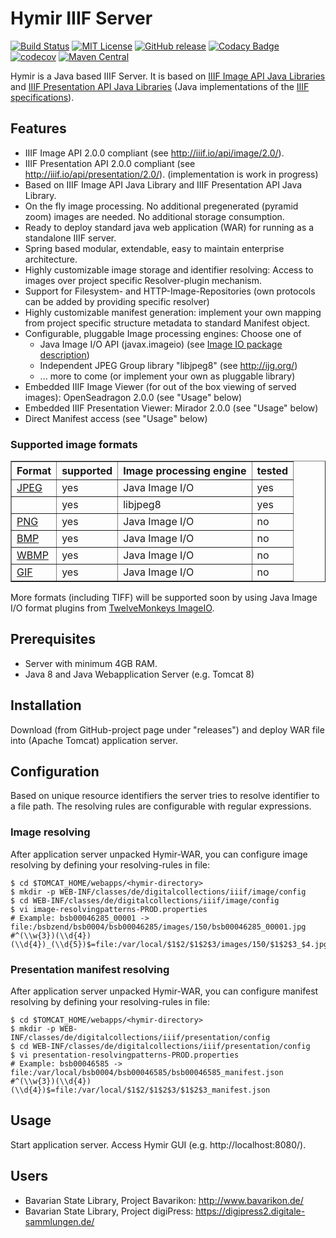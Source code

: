 # Hymir IIIF Server

[![Build Status](https://travis-ci.org/dbmdz/iiif-server-hymir.svg?branch=master)](https://travis-ci.org/dbmdz/iiif-server-hymir)
[![MIT License](https://img.shields.io/badge/license-MIT-blue.svg)](LICENSE)
[![GitHub release](https://img.shields.io/github/release/dbmdz/iiif-server-hymir.svg?maxAge=2592000)](https://github.com/dbmdz/iiif-server-hymir/releases)
[![Codacy Badge](https://api.codacy.com/project/badge/Grade/4791195661d84028945d5b384ce5324f)](https://www.codacy.com/app/ralf-eichinger/iiif-server-hymir?utm_source=github.com&amp;utm_medium=referral&amp;utm_content=dbmdz/iiif-server-hymir&amp;utm_campaign=Badge_Grade)
[![codecov](https://codecov.io/gh/dbmdz/iiif-server-hymir/branch/master/graph/badge.svg)](https://codecov.io/gh/dbmdz/iiif-server-hymir)
[![Maven Central](https://img.shields.io/maven-central/v/de.digitalcollections/iiif-server-hymir.svg?maxAge=2592000)](http://search.maven.org/#search%7Cga%7C1%7Ca%3A%22iiif-server-hymir%22)

Hymir is a Java based IIIF Server. It is based on [IIIF Image API Java Libraries](https://github.com/dbmdz/iiif-image-api "IIIF Image API Java Libraries") and [IIIF Presentation API Java Libraries](https://github.com/dbmdz/iiif-presentation-api "IIIF Presentation API Java Libraries") (Java implementations of the [IIIF specifications](http://iiif.io/technical-details/ "IIIF specifications")).

## Features

- IIIF Image API 2.0.0 compliant (see <a href="http://iiif.io/api/image/2.0/">http://iiif.io/api/image/2.0/</a>).
- IIIF Presentation API 2.0.0 compliant (see <a href="http://iiif.io/api/presentation/2.0/">http://iiif.io/api/presentation/2.0/</a>). (implementation is work in progress)
- Based on IIIF Image API Java Library and IIIF Presentation API Java Library.
- On the fly image processing. No additional pregenerated (pyramid zoom) images are needed. No additional storage consumption.
- Ready to deploy standard java web application (WAR) for running as a standalone IIIF server.
- Spring based modular, extendable, easy to maintain enterprise architecture.
- Highly customizable image storage and identifier resolving: Access to images over project specific Resolver-plugin mechanism.
- Support for Filesystem- and HTTP-Image-Repositories (own protocols can be added by providing specific resolver)
- Highly customizable manifest generation: implement your own mapping from project specific structure metadata to standard Manifest object.
- Configurable, pluggable Image processing engines: Choose one of
    - Java Image I/O API (javax.imageio) (see <a href="http://docs.oracle.com/javase/8/docs/api/javax/imageio/package-summary.html#package.description">Image IO package description</a>)
    - Independent JPEG Group library "libjpeg8" (see <a href="http://ijg.org/">http://ijg.org/</a>)
    - ... more to come (or implement your own as pluggable library)
- Embedded IIIF Image Viewer (for out of the box viewing of served images): OpenSeadragon 2.0.0 (see "Usage" below)
- Embedded IIIF Presentation Viewer: Mirador 2.0.0 (see "Usage" below)
- Direct Manifest access (see "Usage" below)

### Supported image formats

<table border="1">
  <tr>
    <th>Format</th>
    <th>supported</th>
    <th>Image processing engine</th>
    <th>tested</th>
  </tr>
  <tr>
    <td><a href="http://www.jpeg.org/">JPEG</a></td>
    <td>yes</td>
    <td>Java Image I/O</a>
    <td>yes</td>
  </tr>
  <tr>
    <td></td>
    <td>yes</td>
    <td>libjpeg8</a>
    <td>yes</td>
  </tr>
  <tr>
    <td><a href="http://www.libpng.org/pub/png/spec/">PNG</a></td>
    <td>yes</td>
    <td>Java Image I/O</a>
    <td>no</td>
  </tr>
  <tr>
    <td><a href="http://www.jpeg.org/">BMP</a></td>
    <td>yes</td>
    <td>Java Image I/O</a>
    <td>no</td>
  </tr>
  <tr>
    <td><a href="http://www.wapforum.org/what/technical/SPEC-WAESpec-19990524.pdf">WBMP</a></td>
    <td>yes</td>
    <td>Java Image I/O</a>
    <td>no</td>
  </tr>
  <tr>
    <td><a href="http://www.w3.org/Graphics/GIF/spec-gif89a.txt">GIF</a></td>
    <td>yes</td>
    <td>Java Image I/O</a>
    <td>no</td>
  </tr>
</table>

More formats (including TIFF) will be supported soon by using Java Image I/O format plugins from <a href="http://haraldk.github.io/TwelveMonkeys/">TwelveMonkeys ImageIO</a>.

## Prerequisites

- Server with minimum 4GB RAM.
- Java 8 and Java Webapplication Server (e.g. Tomcat 8)

## Installation

Download (from GitHub-project page under "releases") and deploy WAR file into (Apache Tomcat) application server.

## Configuration

Based on unique resource identifiers the server tries to resolve identifier to a file path.
The resolving rules are configurable with regular expressions.

### Image resolving

After application server unpacked Hymir-WAR, you can configure image resolving by defining your resolving-rules in file:

```
$ cd $TOMCAT_HOME/webapps/<hymir-directory>
$ mkdir -p WEB-INF/classes/de/digitalcollections/iiif/image/config
$ cd WEB-INF/classes/de/digitalcollections/iiif/image/config
$ vi image-resolvingpatterns-PROD.properties
# Example: bsb00046285_00001 -> file:/bsbzend/bsb0004/bsb00046285/images/150/bsb00046285_00001.jpg
#^(\\w{3})(\\d{4})(\\d{4})_(\\d{5})$=file:/var/local/$1$2/$1$2$3/images/150/$1$2$3_$4.jpg
```

### Presentation manifest resolving

After application server unpacked Hymir-WAR, you can configure manifest resolving by defining your resolving-rules in file:

```
$ cd $TOMCAT_HOME/webapps/<hymir-directory>
$ mkdir -p WEB-INF/classes/de/digitalcollections/iiif/presentation/config
$ cd WEB-INF/classes/de/digitalcollections/iiif/presentation/config
$ vi presentation-resolvingpatterns-PROD.properties
# Example: bsb00046585 -> file:/var/local/bsb0004/bsb00046585/bsb00046585_manifest.json
#^(\\w{3})(\\d{4})(\\d{4})$=file:/var/local/$1$2/$1$2$3/$1$2$3_manifest.json
```

## Usage

Start application server.
Access Hymir GUI (e.g. http://localhost:8080/).

## Users

- Bavarian State Library, Project Bavarikon: <a href="http://www.bavarikon.de/">http://www.bavarikon.de/</a>
- Bavarian State Library, Project digiPress: <a href="https://digipress2.digitale-sammlungen.de/">https://digipress2.digitale-sammlungen.de/</a>
